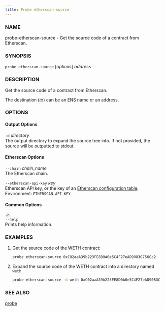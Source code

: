 ```yaml
---
title: Probe etherscan-source
---
```


### NAME

probe-etherscan-source - Get the source code of a contract from Etherscan.

### SYNOPSIS

`probe etherscan-source` [*options*] _address_

### DESCRIPTION

Get the source code of a contract from Etherscan.

The destination (_to_) can be an ENS name or an address.

### OPTIONS

#### Output Options

`-d` _directory_  
The output directory to expand the source tree into.
If not provided, the source will be outputted to stdout.

#### Etherscan Options

`--chain` _chain_name_  
The Etherscan chain.

`--etherscan-api-key` _key_  
Etherscan API key, or the key of an [Etherscan configuration table](../config/etherscan).  
Environment: `ETHERSCAN_API_KEY`

#### Common Options

`-h`  
`--help`  
Prints help information.

### EXAMPLES

1. Get the source code of the WETH contract:

   ```sh
   probe etherscan-source 0xC02aaA39b223FE8D0A0e5C4F27eAD9083C756Cc2
   ```

2. Expand the source code of the WETH contract into a directory named `weth`
   ```sh
   probe etherscan-source -d weth 0xC02aaA39b223FE8D0A0e5C4F27eAD9083C756Cc2
   ```

### SEE ALSO

[probe](./probe.md)
